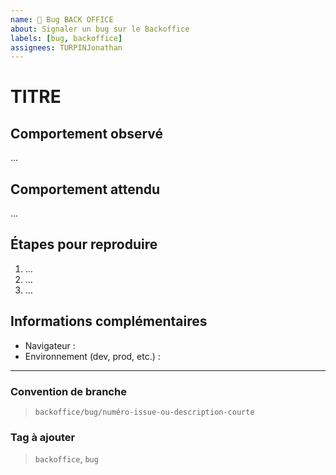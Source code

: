 ```yaml
---
name: 🐛 Bug BACK OFFICE
about: Signaler un bug sur le Backoffice
labels: [bug, backoffice]
assignees: TURPINJonathan
---
```


# TITRE

## Comportement observé

...

## Comportement attendu

...

## Étapes pour reproduire

1. ...
2. ...
3. ...

## Informations complémentaires

- Navigateur :
- Environnement (dev, prod, etc.) :

---

### Convention de branche

> `backoffice/bug/numéro-issue-ou-description-courte`

### Tag à ajouter

> `backoffice`, `bug`